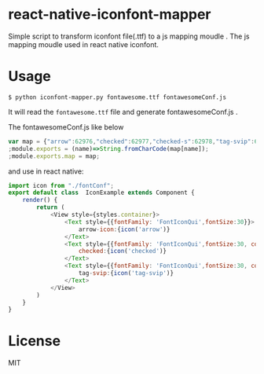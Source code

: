 # react-native-iconfont-mapper

Simple script to transform iconfont file(.ttf) to a js mapping moudle . The js mapping moudle used in react native iconfont.

# Usage

`$ python iconfont-mapper.py fontawesome.ttf fontawesomeConf.js `

It will read the `fontawesome.ttf` file and generate fontawesomeConf.js .

The fontawesomeConf.js like below

```javascript
var map = {"arrow":62976,"checked":62977,"checked-s":62978,"tag-svip":62995};
;module.exports = (name)=>String.fromCharCode(map[name]); 
;module.exports.map = map;
```

and use in react native:

```javascript
import icon from "./fontConf";
export default class  IconExample extends Component {
    render() {
        return (
            <View style={styles.container}>
                <Text style={{fontFamily: 'FontIconQui',fontSize:30}}>
                    arrow-icon:{icon('arrow')}
                </Text>
                <Text style={{fontFamily: 'FontIconQui',fontSize:30, color:"#ff4444"}}>
                    checked:{icon('checked')}
                </Text>
                <Text style={{fontFamily: 'FontIconQui',fontSize:30, color:"#ff4444"}}>
                    tag-svip:{icon('tag-svip')}
                </Text>
            </View>
        )
    }
}
```

# License
MIT
